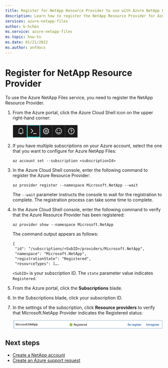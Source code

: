 ```yaml
---
title: Register for NetApp Resource Provider to use with Azure NetApp Files | Microsoft Docs
description: Learn how to register the NetApp Resource Provider for Azure NetApp Files.
services: azure-netapp-files
author: b-hchen
ms.service: azure-netapp-files
ms.topic: how-to
ms.date: 01/21/2022
ms.author: anfdocs
---
```

# Register for NetApp Resource Provider

To use the Azure NetApp Files service, you need to register the NetApp Resource Provider.

1. From the Azure portal, click the Azure Cloud Shell icon on the upper right-hand corner:

      ![Azure Cloud Shell icon](./media/azure-netapp-files-register/azure-netapp-files-azure-cloud-shell.png)

2. If you have multiple subscriptions on your Azure account, select the one that you want to configure for Azure NetApp Files:
    
    ```azurecli
    az account set --subscription <subscriptionId>
    ```

3. In the Azure Cloud Shell console, enter the following command to register the Azure Resource Provider: 
    
    ```azurecli
    az provider register --namespace Microsoft.NetApp --wait
    ```

   The `--wait` parameter instructs the console to wait for the registration to complete. The registration process can take some time to complete.

4. In the Azure Cloud Shell console, enter the following command to verify that the Azure Resource Provider has been registered: 
    
    ```azurecli
    az provider show --namespace Microsoft.NetApp
    ```

   The command output appears as follows:
   
    ```output
    {
     "id": "/subscriptions/<SubID>/providers/Microsoft.NetApp",
     "namespace": "Microsoft.NetApp", 
     "registrationState": "Registered", 
     "resourceTypes": […. 
    ```

   `<SubID>` is your subscription ID.  The `state` parameter value indicates `Registered`.

5. From the Azure portal, click the **Subscriptions** blade.
6. In the Subscriptions blade, click your subscription ID. 
7. In the settings of the subscription, click **Resource providers** to verify that Microsoft.NetApp Provider indicates the Registered status: 

      ![Registered Microsoft.NetApp](./media/azure-netapp-files-register/azure-netapp-files-registered-resource-providers.png)


## Next steps

* [Create a NetApp account](azure-netapp-files-create-netapp-account.md)
* [Create an Azure support request](/azure/azure-portal/supportability/how-to-create-azure-support-request)
